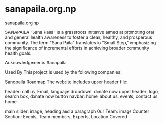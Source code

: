 # sanapaila.org.np
sanapaila.org.np

SANAPAILA
"Sana Paila" is a grassroots initiative aimed at promoting oral and general health awareness to foster a clean, healthy, and prosperous community. The term "Sana Paila" translates to "Small Step," emphasizing the significance of incremental efforts in achieving broader community health goals.

Acknowledgements
Sanapaila

Used By
This project is used by the following companies:

Sanopaila
Roadmap
The website includes
upper header file:

header: call us, Email, language dropdown, donate now
upper header: logo, search box, donate now button
navbar: home, about us, events, contact us
home

main slider: image, heading and a paragraph
Our Team: image
Counter Section: Events, Team members, Experts, Location Covered
